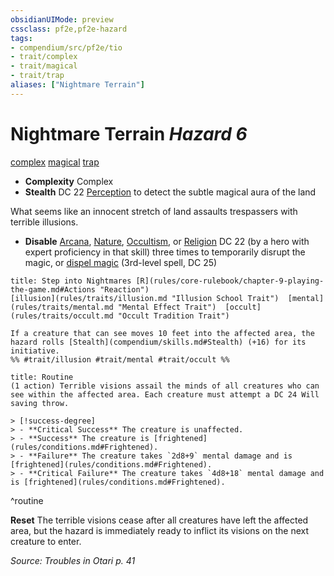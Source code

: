 ```yaml
---
obsidianUIMode: preview
cssclass: pf2e,pf2e-hazard
tags:
- compendium/src/pf2e/tio
- trait/complex
- trait/magical
- trait/trap
aliases: ["Nightmare Terrain"]
---
```

# Nightmare Terrain *Hazard 6*  
[complex](rules/traits/complex.md "Complex Hazard Trait")  [magical](rules/traits/magical.md "Magical Item Trait")  [trap](rules/traits/trap.md "Trap Hazard Trait")  

- **Complexity** Complex
- **Stealth** DC 22 [Perception](compendium/skills.md#Perception) to detect the subtle magical aura of the land  

What seems like an innocent stretch of land assaults trespassers with terrible illusions.

- **Disable** [Arcana](compendium/skills.md#Arcana), [Nature](compendium/skills.md#Nature), [Occultism](compendium/skills.md#Occultism), or [Religion](compendium/skills.md#Religion) DC 22 (by a hero with expert proficiency in that skill) three times to temporarily disrupt the magic, or [dispel magic](compendium/spells/dispel-magic.md) (3rd-level spell, DC 25)  
     
```ad-embed-ability
title: Step into Nightmares [R](rules/core-rulebook/chapter-9-playing-the-game.md#Actions "Reaction")
[illusion](rules/traits/illusion.md "Illusion School Trait")  [mental](rules/traits/mental.md "Mental Effect Trait")  [occult](rules/traits/occult.md "Occult Tradition Trait")  

If a creature that can see moves 10 feet into the affected area, the hazard rolls [Stealth](compendium/skills.md#Stealth) (+16) for its initiative.  
%% #trait/illusion #trait/mental #trait/occult %%
```

```ad-pf2-summary
title: Routine
(1 action) Terrible visions assail the minds of all creatures who can see within the affected area. Each creature must attempt a DC 24 Will saving throw.

> [!success-degree] 
> - **Critical Success** The creature is unaffected.
> - **Success** The creature is [frightened](rules/conditions.md#Frightened).
> - **Failure** The creature takes `2d8+9` mental damage and is [frightened](rules/conditions.md#Frightened).
> - **Critical Failure** The creature takes `4d8+18` mental damage and is [frightened](rules/conditions.md#Frightened).
```
^routine

**Reset** The terrible visions cease after all creatures have left the affected area, but the hazard is immediately ready to inflict its visions on the next creature to enter.  

*Source: Troubles in Otari p. 41*